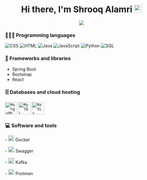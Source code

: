 <div align="center">
   <h1>Hi there, I'm Shrooq Alamri <img src="https://media.giphy.com/media/hvRJCLFzcasrR4ia7z/giphy.gif" width="25px"> </h1>
</div>

<!-- Typing SVG by DenverCoder1 - https://github.com/DenverCoder1/readme-typing-svg -->
<p align="center">
  <a href="https://github.com/DenverCoder1/readme-typing-svg"><img src="https://readme-typing-svg.herokuapp.com?color=%23804F79&lines=Software+Engineer.;Always+try+exploring+new+things+;in+software+development+to+solve;real-world+problems."></a>
</p>
    
### 👩🏻‍💻 Programming languages 
<p>
    <img alt="CSS" src="https://img.shields.io/badge/CSS-1572B6.svg?logo=css3&logoColor=white">
   <img alt="HTML" src="https://img.shields.io/badge/HTML-E34F26.svg?logo=html5&logoColor=white">
   <img alt="Java" src="https://img.shields.io/badge/Java-007396.svg?logo=java&logoColor=white">
   <img alt="JavaScript" src="https://img.shields.io/badge/JavaScript-F7DF1E.svg?logo=javascript&logoColor=black">
   <img alt="Python" src="https://img.shields.io/badge/Python-14354C.svg?logo=python&logoColor=white">
   <img alt="SQL" src="https://custom-icon-badges.herokuapp.com/badge/SQL-025E8C.svg?logo=database&logoColor=white">
</p>

### 🧰 Frameworks and libraries

- Spring Boot 
- Bootstrap
- React

### 🗄️ Databases and cloud hosting

<p>
    <code><img alt="MongoDB" src ="https://www.svgrepo.com/show/303232/mongodb-logo.svg" width="40px"></code> 
    <code><img alt="MySQL" src="https://www.svgrepo.com/show/306453/mysql.svg" width="40px"></code>
    <code><img alt="Redis" src="https://www.svgrepo.com/show/354272/redis.svg" width="40px"></code>
</p>

### 💻 Software and tools

<p>
   <p> - <img alt="Docker" src="https://www.svgrepo.com/show/373553/docker.svg" width="20px"> Docker</p> 
   <p> - <img alt="Swagger" src="https://www.svgrepo.com/show/374111/swagger.svg" width="20px"> Swagger </p> 
   <p> - <img alt="Kafka" src="https://www.svgrepo.com/show/353951/kafka-icon.svg" width="20px"> Kafka </p> 
   <p> - <img alt="Postman" src="https://www.svgrepo.com/show/354202/postman-icon.svg" width="20px"> Postman </p> 
</p>


<!--
**shrooq713/shrooq713** is a ✨ _special_ ✨ repository because its `README.md` (this file) appears on your GitHub profile.

Here are some ideas to get you started:

- 🔭 I’m currently working on ...
- 🌱 I’m currently learning ...
- 👯 I’m looking to collaborate on ...
- 🤔 I’m looking for help with ...
- 💬 Ask me about ...
- 📫 How to reach me: ...
- 😄 Pronouns: ...
- ⚡ Fun fact: ...
-->
